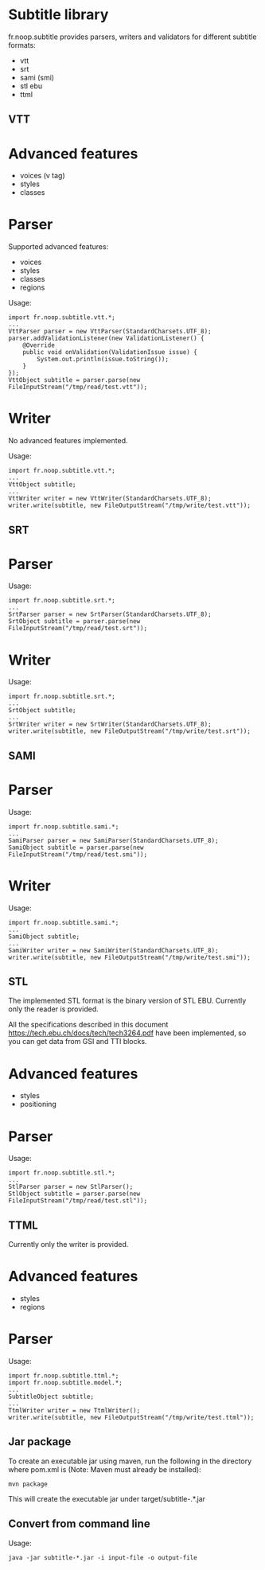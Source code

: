 Subtitle library
================

fr.noop.subtitle provides parsers, writers and validators for different subtitle formats:

- vtt
- srt
- sami (smi)
- stl ebu
- ttml


VTT
---

Advanced features
=================

- voices (v tag)
- styles
- classes

Parser
======

Supported advanced features:

- voices
- styles
- classes
- regions

Usage:

    import fr.noop.subtitle.vtt.*;
    ...
    VttParser parser = new VttParser(StandardCharsets.UTF_8);
    parser.addValidationListener(new ValidationListener() {
    	@Override
    	public void onValidation(ValidationIssue issue) {
    		System.out.println(issue.toString());
    	}
    });
    VttObject subtitle = parser.parse(new FileInputStream("/tmp/read/test.vtt"));
    
Writer
======

No advanced features implemented.

Usage:

    import fr.noop.subtitle.vtt.*;
    ...
    VttObject subtitle;
    ...
    VttWriter writer = new VttWriter(StandardCharsets.UTF_8);
    writer.write(subtitle, new FileOutputStream("/tmp/write/test.vtt"));

SRT
---

Parser
======

Usage:

    import fr.noop.subtitle.srt.*;
    ...
    SrtParser parser = new SrtParser(StandardCharsets.UTF_8);
    SrtObject subtitle = parser.parse(new FileInputStream("/tmp/read/test.srt"));
    
Writer
======

Usage:

    import fr.noop.subtitle.srt.*;
    ...
    SrtObject subtitle;
    ...
    SrtWriter writer = new SrtWriter(StandardCharsets.UTF_8);
    writer.write(subtitle, new FileOutputStream("/tmp/write/test.srt"));
    
SAMI
----

Parser
======

Usage:

    import fr.noop.subtitle.sami.*;
    ...
    SamiParser parser = new SamiParser(StandardCharsets.UTF_8);
    SamiObject subtitle = parser.parse(new FileInputStream("/tmp/read/test.smi"));
    
Writer
======

Usage:

    import fr.noop.subtitle.sami.*;
    ...
    SamiObject subtitle;
    ...
    SamiWriter writer = new SamiWriter(StandardCharsets.UTF_8);
    writer.write(subtitle, new FileOutputStream("/tmp/write/test.smi"));
    
STL
---

The implemented STL format is the binary version of STL EBU.
Currently only the reader is provided.

All the specifications described in this document 
https://tech.ebu.ch/docs/tech/tech3264.pdf 
have been implemented, so you can get data from GSI and TTI blocks.

Advanced features
=================

- styles
- positioning

Parser
======

Usage:

    import fr.noop.subtitle.stl.*;
    ...
    StlParser parser = new StlParser();
    StlObject subtitle = parser.parse(new FileInputStream("/tmp/read/test.stl"));
    
TTML
----

Currently only the writer is provided.

Advanced features
=================

- styles
- regions

Parser
======

Usage:

    import fr.noop.subtitle.ttml.*;
    import fr.noop.subtitle.model.*;
    ...
    SubtitleObject subtitle;
    ...
    TtmlWriter writer = new TtmlWriter();
    writer.write(subtitle, new FileOutputStream("/tmp/write/test.ttml"));

Jar package
-----------

To create an executable jar using maven, run the following in the directory
where pom.xml is (Note: Maven must already be installed):

    mvn package

This will create the executable jar under target/subtitle-.*.jar

Convert from command line
-------------------------

Usage:

    java -jar subtitle-*.jar -i input-file -o output-file